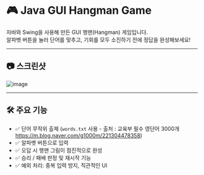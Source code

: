 # 🎮 Java GUI Hangman Game

자바와 Swing을 사용해 만든 GUI 행맨(Hangman) 게임입니다.  
알파벳 버튼을 눌러 단어를 맞추고, 기회를 모두 소진하기 전에 정답을 완성해보세요!

---

## 📷 스크린샷
![image](https://github.com/user-attachments/assets/1dcead2f-cbe3-41d3-b424-2bb72a1309e8)


---

## 🛠️ 주요 기능

- ✅ 단어 무작위 출제 (`words.txt` 사용 - 출처 : 교육부 필수 영단어 3000개 https://m.blog.naver.com/g1000m/221304478358)
- ✅ 알파벳 버튼으로 입력
- ✅ 오답 시 행맨 그림이 점진적으로 완성
- ✅ 승리 / 패배 판정 및 재시작 기능
- ✅ 예외 처리: 중복 입력 방지, 직관적인 UI
